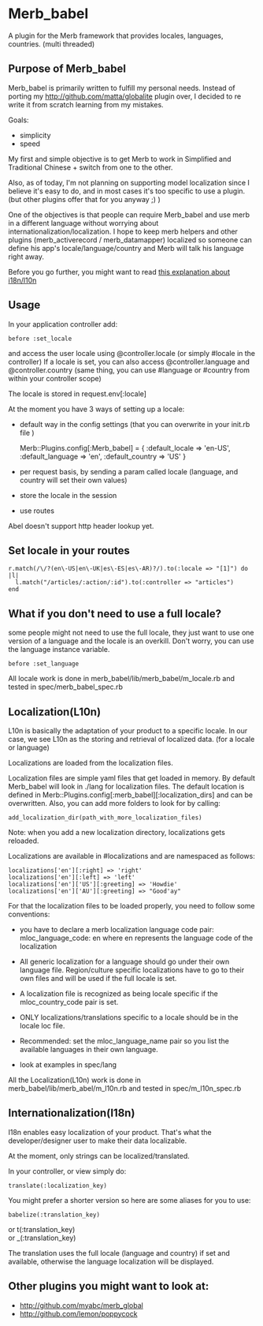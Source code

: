Merb_babel
=========

A plugin for the Merb framework that provides locales, languages, countries. (multi threaded)


Purpose of Merb_babel
---------------------

Merb_babel is primarily written to fulfill my personal needs. Instead of porting my http://github.com/matta/globalite plugin over, I decided to re write it from scratch learning from my mistakes.

Goals:

* simplicity
* speed

My first and simple objective is to get Merb to work in Simplified and Traditional Chinese + switch from one to the other.

Also, as of today, I'm not planning on supporting model localization since I believe it's easy to do, and in most cases it's too specific to use a plugin. (but other plugins offer that for you anyway ;) )

One of the objectives is that people can require Merb_babel and use merb in a different language without worrying about internationalization/localization. I hope to keep merb helpers and other plugins (merb_activerecord / merb_datamapper) localized so someone can define his app's locale/language/country and Merb will talk his language right away.

Before you go further, you might want to read [this explanation about i18n/l10n](http://www.w3.org/International/questions/qa-i18n)

Usage
------

In your application controller add:

    before :set_locale
    

and access the user locale using  @controller.locale (or simply #locale in the controller)
If a locale is set, you can also access @controller.language and @controller.country (same thing, you can use #language or #country from within your controller scope)

The locale is stored in request.env[:locale]

At the moment you have 3 ways of setting up a locale:

* default way in the config settings (that you can overwrite in your init.rb file )

    Merb::Plugins.config[:Merb_babel] = {
      :default_locale => 'en-US',
      :default_language => 'en',
      :default_country => 'US'
    }
    
* per request basis, by sending a param called locale (language, and country will set their own values)
* store the locale in the session
* use routes

Abel doesn't support http header lookup yet.

Set locale in your routes
--------------------------

    r.match(/\/?(en\-US|en\-UK|es\-ES|es\-AR)?/).to(:locale => "[1]") do |l|
      l.match("/articles/:action/:id").to(:controller => "articles")
    end
    
What if you don't need to use a full locale?
--------------------------------------------

some people might not need to use the full locale, they just want to use one version of a language and the locale is an overkill. Don't worry, you can use the language instance variable.

    before :set_language
    
    
All locale work is done in merb_babel/lib/merb_babel/m_locale.rb and tested in spec/merb_babel_spec.rb

Localization(L10n)
------------------

L10n is basically the adaptation of your product to a specific locale. In our case, we see L10n as the storing and retrieval of localized data. (for a locale or language)

Localizations are loaded from the localization files.

Localization files are simple yaml files that get loaded in memory. By default Merb_babel will look in ./lang for localization files. The default location is defined in Merb::Plugins.config[:merb_babel][:localization_dirs] and can be overwritten. Also, you can add more folders to look for by calling:

    add_localization_dir(path_with_more_localization_files)
    
Note: when you add a new localization directory, localizations gets reloaded.

Localizations are available in #localizations and are namespaced as follows:

    localizations['en'][:right] => 'right'
    localizations['en'][:left] => 'left'
    localizations['en']['US'][:greeting] => 'Howdie'
    localizations['en']['AU'][:greeting] => "Good'ay"
    
For that the localization files to be loaded properly, you need to follow some conventions:

* you have to declare a merb localization language code pair: 
    mloc_language_code: en
where en represents the language code of the localization

* All generic localization for a language should go under their own language file. Region/culture specific localizations have to go to their own files and will be used if the full locale is set.

* A localization file is recognized as being locale specific if the mloc_country_code pair is set.

* ONLY localizations/translations specific to a locale should be in the locale loc file.

* Recommended: set the mloc_language_name pair so you list the available languages in their own language.

* look at examples in spec/lang

All the Localization(L10n) work is done in merb_babel/lib/merb_abel/m_l10n.rb and tested in spec/m_l10n_spec.rb


Internationalization(I18n)
--------------------------

I18n enables easy localization of your product. That's what the developer/designer user to make their data localizable.

At the moment, only strings can be localized/translated.

In your controller, or view simply do:

    translate(:localization_key)

You might prefer a shorter version so here are some aliases for you to use:

    babelize(:translation_key)
or
    t(:translation_key)  
or
    _(:translation_key)
    
The translation uses the full locale (language and country) if set and available, otherwise the language localization will be displayed.


Other plugins you might want to look at:
----------------------------------------

* http://github.com/myabc/merb_global
* http://github.com/lemon/poppycock